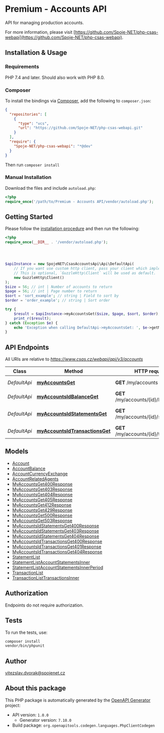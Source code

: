 # Premium - Accounts API

API for managing production accounts.

For more information, please visit [https://github.com/Spoje-NET/php-csas-webapi](https://github.com/Spoje-NET/php-csas-webapi).

## Installation & Usage

### Requirements

PHP 7.4 and later.
Should also work with PHP 8.0.

### Composer

To install the bindings via [Composer](https://getcomposer.org/), add the following to `composer.json`:

```json
{
  "repositories": [
    {
      "type": "vcs",
      "url": "https://github.com/Spoje-NET/php-csas-webapi.git"
    }
  ],
  "require": {
    "Spoje-NET/php-csas-webapi": "*@dev"
  }
}
```

Then run `composer install`

### Manual Installation

Download the files and include `autoload.php`:

```php
<?php
require_once('/path/to/Premium - Accounts API/vendor/autoload.php');
```

## Getting Started

Please follow the [installation procedure](#installation--usage) and then run the following:

```php
<?php
require_once(__DIR__ . '/vendor/autoload.php');




$apiInstance = new SpojeNET\CsasAccountsApi\Api\DefaultApi(
    // If you want use custom http client, pass your client which implements `GuzzleHttp\ClientInterface`.
    // This is optional, `GuzzleHttp\Client` will be used as default.
    new GuzzleHttp\Client()
);
$size = 56; // int | Number of accounts to return
$page = 56; // int | Page number to return
$sort = 'sort_example'; // string | Field to sort by
$order = 'order_example'; // string | Sort order

try {
    $result = $apiInstance->myAccountsGet($size, $page, $sort, $order);
    print_r($result);
} catch (Exception $e) {
    echo 'Exception when calling DefaultApi->myAccountsGet: ', $e->getMessage(), PHP_EOL;
}

```

## API Endpoints

All URIs are relative to *https://www.csas.cz/webapi/api/v3/accounts*

Class | Method | HTTP request | Description
------------ | ------------- | ------------- | -------------
*DefaultApi* | [**myAccountsGet**](docs/Api/DefaultApi.md#myaccountsget) | **GET** /my/accounts | Get account details
*DefaultApi* | [**myAccountsIdBalanceGet**](docs/Api/DefaultApi.md#myaccountsidbalanceget) | **GET** /my/accounts/{id}/balance | Get account balance
*DefaultApi* | [**myAccountsIdStatementsGet**](docs/Api/DefaultApi.md#myaccountsidstatementsget) | **GET** /my/accounts/{id}/statements | Get statements list
*DefaultApi* | [**myAccountsIdTransactionsGet**](docs/Api/DefaultApi.md#myaccountsidtransactionsget) | **GET** /my/accounts/{id}/transactions | Overview of transactions

## Models

- [Account](docs/Model/Account.md)
- [AccountBalance](docs/Model/AccountBalance.md)
- [AccountCurrencyExchange](docs/Model/AccountCurrencyExchange.md)
- [AccountRelatedAgents](docs/Model/AccountRelatedAgents.md)
- [MyAccountsGet400Response](docs/Model/MyAccountsGet400Response.md)
- [MyAccountsGet403Response](docs/Model/MyAccountsGet403Response.md)
- [MyAccountsGet404Response](docs/Model/MyAccountsGet404Response.md)
- [MyAccountsGet405Response](docs/Model/MyAccountsGet405Response.md)
- [MyAccountsGet412Response](docs/Model/MyAccountsGet412Response.md)
- [MyAccountsGet429Response](docs/Model/MyAccountsGet429Response.md)
- [MyAccountsGet500Response](docs/Model/MyAccountsGet500Response.md)
- [MyAccountsGet503Response](docs/Model/MyAccountsGet503Response.md)
- [MyAccountsIdStatementsGet400Response](docs/Model/MyAccountsIdStatementsGet400Response.md)
- [MyAccountsIdStatementsGet403Response](docs/Model/MyAccountsIdStatementsGet403Response.md)
- [MyAccountsIdStatementsGet404Response](docs/Model/MyAccountsIdStatementsGet404Response.md)
- [MyAccountsIdTransactionsGet400Response](docs/Model/MyAccountsIdTransactionsGet400Response.md)
- [MyAccountsIdTransactionsGet401Response](docs/Model/MyAccountsIdTransactionsGet401Response.md)
- [MyAccountsIdTransactionsGet404Response](docs/Model/MyAccountsIdTransactionsGet404Response.md)
- [StatementList](docs/Model/StatementList.md)
- [StatementListAccountStatementsInner](docs/Model/StatementListAccountStatementsInner.md)
- [StatementListAccountStatementsInnerPeriod](docs/Model/StatementListAccountStatementsInnerPeriod.md)
- [TransactionList](docs/Model/TransactionList.md)
- [TransactionListTransactionsInner](docs/Model/TransactionListTransactionsInner.md)

## Authorization
Endpoints do not require authorization.

## Tests

To run the tests, use:

```bash
composer install
vendor/bin/phpunit
```

## Author

vitezslav.dvorak@spojenet.cz

## About this package

This PHP package is automatically generated by the [OpenAPI Generator](https://openapi-generator.tech) project:

- API version: `1.0.0`
    - Generator version: `7.10.0`
- Build package: `org.openapitools.codegen.languages.PhpClientCodegen`
